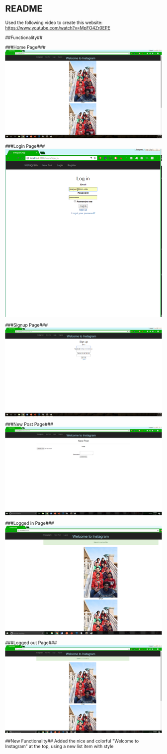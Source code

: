 # README

Used the following video to create this website: https://www.youtube.com/watch?v=MpFO4Zr0EPE


##Functionality##

###Home Page###
![home](https://github.com/hmc-cs-pkapur/instagram_app/blob/master/Screenshots/home.png)

###Login Page###
![home](https://github.com/hmc-cs-pkapur/instagram_app/blob/master/Screenshots/Login.png)

###Signup Page###
![home](https://github.com/hmc-cs-pkapur/instagram_app/blob/master/Screenshots/signup.png)

###New Post Page###
![home](https://github.com/hmc-cs-pkapur/instagram_app/blob/master/Screenshots/newpost.png)

###Logged in Page###
![home](https://github.com/hmc-cs-pkapur/instagram_app/blob/master/Screenshots/signedin.png)

###Logged out Page###
![home](https://github.com/hmc-cs-pkapur/instagram_app/blob/master/Screenshots/signedout.png)


##New Functionality##
Added the nice and colorful "Welcome to Instagram" at the top, using a new list item with style
